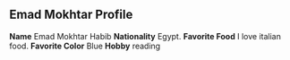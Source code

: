 ## Emad Mokhtar Profile

**Name** Emad Mokhtar Habib
**Nationality** Egypt.
**Favorite Food** I love italian food.
**Favorite Color** Blue
**Hobby** reading

